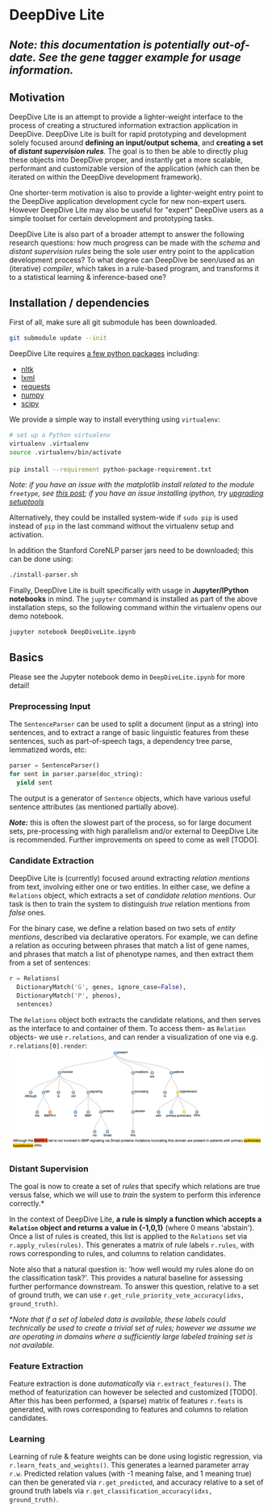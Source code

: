 # DeepDive Lite

## *Note: this documentation is potentially out-of-date. See the gene tagger example for usage information.*

## Motivation
DeepDive Lite is an attempt to provide a lighter-weight interface to the process of creating a structured information extraction application in DeepDive.  DeepDive Lite is built for rapid prototyping and development solely focused around **defining an input/output schema**, and **creating a set of _distant supervision rules_**.  The goal is to then be able to directly plug these objects into DeepDive proper, and instantly get a more scalable, performant and customizable version of the application (which can then be iterated on within the DeepDive development framework).

One shorter-term motivation is also to provide a lighter-weight entry point to the DeepDive application development cycle for new non-expert users.  However DeepDive Lite may also be useful for "expert" DeepDive users as a simple toolset for certain development and prototyping tasks.

DeepDive Lite is also part of a broader attempt to answer the following research questions: how much progress can be made with the _schema_ and _distant supervision rules_ being the sole user entry point to the application development process?  To what degree can DeepDive be seen/used as an (iterative) _compiler_, which takes in a rule-based program, and transforms it to a statistical learning & inference-based one?

## Installation / dependencies

<!-- TODO these manual instruction could be abstracted away with a simple launcher script, that takes as input a ipynb and simply opens it after any necessary setup.. -->

First of all, make sure all git submodule has been downloaded.

```bash
git submodule update --init
```

DeepDive Lite requires [a few python packages](python-package-requirement.txt) including:

* [nltk](http://www.nltk.org/install.html)
* [lxml](http://lxml.de/installation.html)
* [requests](http://docs.python-requests.org/en/master/user/install/#install)
* [numpy](http://docs.scipy.org/doc/numpy-1.10.1/user/install.html)
* [scipy](http://www.scipy.org/install.html)

We provide a simple way to install everything using `virtualenv`:

```bash
# set up a Python virtualenv
virtualenv .virtualenv
source .virtualenv/bin/activate

pip install --requirement python-package-requirement.txt
```

*Note: if you have an issue with the matplotlib install related to the module `freetype`, see [this post](http://stackoverflow.com/questions/20533426/ubuntu-running-pip-install-gives-error-the-following-required-packages-can-no); if you have an issue installing ipython, try [upgrading setuptools](http://stackoverflow.com/questions/35943606/error-on-installing-ipython-for-python-3-sys-platform-darwin-and-platform)*

Alternatively, they could be installed system-wide if `sudo pip` is used instead of `pip` in the last command without the virtualenv setup and activation.

In addition the Stanford CoreNLP parser jars need to be downloaded; this can be done using:
```bash
./install-parser.sh
```

Finally, DeepDive Lite is built specifically with usage in **Jupyter/IPython notebooks** in mind.
The `jupyter` command is installed as part of the above installation steps, so the following command within the virtualenv opens our demo notebook.

```bash
jupyter notebook DeepDiveLite.ipynb
```

## Basics
Please see the Jupyter notebook demo in `DeepDiveLite.ipynb` for more detail!

### Preprocessing Input
The `SentenceParser` can be used to split a document (input as a string) into sentences, and to extract a range of basic linguistic features from these sentences, such as part-of-speech tags, a dependency tree parse, lemmatized words, etc:
```python
parser = SentenceParser()
for sent in parser.parse(doc_string):
  yield sent
```

The output is a generator of `Sentence` objects, which have various useful sentence attributes (as mentioned partially above).

**_Note:_** this is often the slowest part of the process, so for large document sets, pre-processing with high parallelism and/or external to DeepDive Lite is recommended.  Further improvements on speed to come as well [TODO].


### Candidate Extraction
DeepDive Lite is (currently) focused around extracting _relation mentions_ from text, involving either one or two entities.  In either case, we define a `Relations` object, which extracts a set of _candidate relation mentions_.  Our task is then to train the system to distinguish _true_ relation mentions from _false_ ones.

For the binary case, we define a relation based on two sets of _entity mentions_, described via declarative operators.  For example, we can define a relation as occuring between phrases that match a list of gene names, and phrases that match a list of phenotype names, and then extract them from a set of sentences:
```python
r = Relations(
  DictionaryMatch('G', genes, ignore_case=False),
  DictionaryMatch('P', phenos),
  sentences)
```
The `Relations` object both extracts the candidate relations, and then serves as the interface to and container of them.  To access them- as `Relation` objects- we use `r.relations`, and can render a visualization of one via e.g. `r.relations[0].render`:
![rendered-relation](rel_tree.png)

### Distant Supervision
The goal is now to create a set of _rules_ that specify which relations are true versus false, which we will use to _train_ the system to perform this inference correctly.*

In the context of DeepDive Lite, **a rule is simply a function which accepts a `Relation` object and returns a value in {-1,0,1}** (where 0 means 'abstain').  Once a list of rules is created, this list is applied to the `Relations` set via `r.apply_rules(rules)`.  This generates a matrix of rule labels `r.rules`, with rows corresponding to rules, and columns to relation candidates.

Note also that a natural question is: 'how well would my rules alone do on the classification task?'.  This provides a natural baseline for assessing  further performance downstream.  To answer this question, relative to a set of ground truth, we can use `r.get_rule_priority_vote_accuracy(idxs, ground_truth)`.

*_Note that if a set of labeled data is available, these labels could technically be used to create a trivial set of rules; however we assume we are operating in domains where a sufficiently large labeled training set is not available._

### Feature Extraction
Feature extraction is done _automatically_ via `r.extract_features()`.  The method of featurization can however be selected and customized [TODO].  After this has been performed, a (sparse) matrix of features `r.feats` is generated, with rows corresponding to features and columns to relation candidates.

### Learning
Learning of rule & feature weights can be done using logistic regression, via `r.learn_feats_and_weights()`.  This generates a learned parameter array `r.w`.  Predicted relation values (with -1 meaning false, and 1 meaning true) can then be generated via `r.get_predicted`, and accuracy relative to a set of ground truth labels via `r.get_classification_accuracy(idxs, ground_truth)`.
